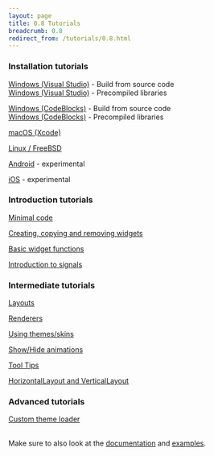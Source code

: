 ```yaml
---
layout: page
title: 0.8 Tutorials
breadcrumb: 0.8
redirect_from: /tutorials/0.8.html
---
```


### Installation tutorials

[Windows (Visual Studio)](visual-studio) - Build from source code  
[Windows (Visual Studio)](visual-studio-precompiled) - Precompiled libraries

[Windows (CodeBlocks)](codeblocks) - Build from source code  
[Windows (CodeBlocks)](codeblocks-precompiled) - Precompiled libraries

[macOS (Xcode)](xcode)

[Linux / FreeBSD](linux)

[Android](android) - experimental

[iOS](ios) - experimental


### Introduction tutorials
[Minimal code](minimal-code)

[Creating, copying and removing widgets](creating-widgets)

[Basic widget functions](basic-widget-functions)

[Introduction to signals](signals-introduction)


### Intermediate tutorials
[Layouts](layouts)

[Renderers](renderers)

[Using themes/skins](using-themes)

[Show/Hide animations](show-hide-animations)

[Tool Tips](tool-tips)

[HorizontalLayout and VerticalLayout](box-layouts)


### Advanced tutorials
[Custom theme loader](custom-theme-loader)


<br>
Make sure to also look at the <a href="/documentation/0.8/">documentation</a> and <a href="/examples/0.8/">examples</a>.
